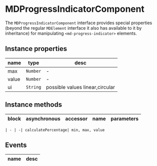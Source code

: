 # MDProgressIndicatorComponent
The `MDProgressIndicatorComponent` interface provides special properties (beyond the regular `MDElement` interface it also has available to it by inheritance) for manipulating `<md-progress-indicator>` elements.

## Instance properties

name|type|desc
---|---|---
max|`Number`|-
value|`Number`|-
ui|`String`|possible values linear,circular

## Instance methods

block| asynchronous | accessor| name| parameters
---| --- | ---| ---| ---

    | - | -| calculatePercentage| min, max, value

## Events

name|desc
---|---

